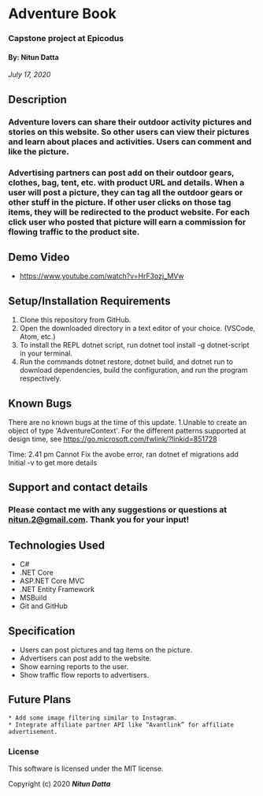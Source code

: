 # Adventure Book 
### Capstone project at Epicodus
#### By: Nitun Datta
_July 17, 2020_

## Description

### Adventure lovers can share their outdoor activity pictures and stories on this website. So other users can view  their pictures and learn about places and activities. Users can comment and like the picture.
### Advertising partners can post add on their outdoor gears, clothes, bag, tent, etc. with product URL and details. When a user will post a picture, they can tag all the outdoor gears or other stuff in the picture. If other user clicks on those tag items, they will be redirected to the product website. For each click user who posted that picture will earn a commission for flowing traffic to the product site.

## Demo Video
  * https://www.youtube.com/watch?v=HrF3ozj_MVw


## Setup/Installation Requirements

1. Clone this repository from GitHub.
2. Open the downloaded directory in a text editor of your choice.
  (VSCode, Atom, etc.)
3. To install the REPL dotnet script, run dotnet tool install -g dotnet-script in your terminal.
4. Run the commands dotnet restore, dotnet build, and dotnet run to download dependencies, build the configuration, and run the program respectively.

## Known Bugs

There are no known bugs at the time of this update.
1.Unable to create an object of type 'AdventureContext'. For the different patterns supported at design time, see https://go.microsoft.com/fwlink/?linkid=851728

Time: 2.41 pm
Cannot Fix the avobe error, ran  dotnet ef migrations add Initial -v to get more details 

## Support and contact details

### Please contact me with any suggestions or questions at nitun.2@gmail.com. Thank you for your input! 

## Technologies Used

* C#
* .NET Core
* ASP.NET Core MVC
* .NET Entity Framework
* MSBuild
* Git and GitHub

## Specification
  * Users can post pictures and tag items on the picture.
  * Advertisers can post add to the website.
  * Show earning reports to the user.
  * Show traffic flow reports to advertisers.

## Future Plans
    * Add some image filtering similar to Instagram.
    * Integrate affiliate partner API like “Avantlink” for affiliate advertisement.



### License
This software is licensed under the MIT license.

Copyright (c) 2020 **_Nitun Datta_**